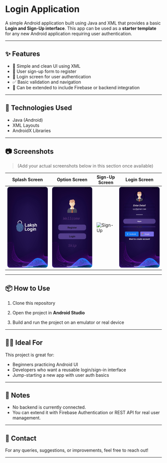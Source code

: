 # Login Application

A simple Android application built using Java and XML that provides a basic **Login and Sign-Up interface**. This app can be used as a **starter template** for any new Android application requiring user authentication.

---

## ✨ Features

- 📱 Simple and clean UI using XML
- 🧾 User sign-up form to register
- 🔐 Login screen for user authentication
- ✅ Basic validation and navigation
- 🔄 Can be extended to include Firebase or backend integration

---

## 🚀 Technologies Used

- Java (Android)
- XML Layouts
- AndroidX Libraries

---

## 📷 Screenshots

> (Add your actual screenshots below in this section once available)

| Splash Screen        | Option Screen        | Sign-Up Screen       | Login Screen         |
|----------------------|----------------------|----------------------|----------------------|
| ![Splash](Splash.png) | ![Option](Wellcome.png) | ![Sign-Up](Signup.png) | ![Login](Login.png) |

---

## 📦 How to Use

1. Clone this repository  

2. Open the project in **Android Studio**

3. Build and run the project on an emulator or real device

---

## 🧑‍💻 Ideal For

This project is great for:
- Beginners practicing Android UI
- Developers who want a reusable login/sign-in interface
- Jump-starting a new app with user auth basics

---

## 📌 Notes

- No backend is currently connected.
- You can extend it with Firebase Authentication or REST API for real user management.

---

## 📧 Contact

For any queries, suggestions, or improvements, feel free to reach out!

---


